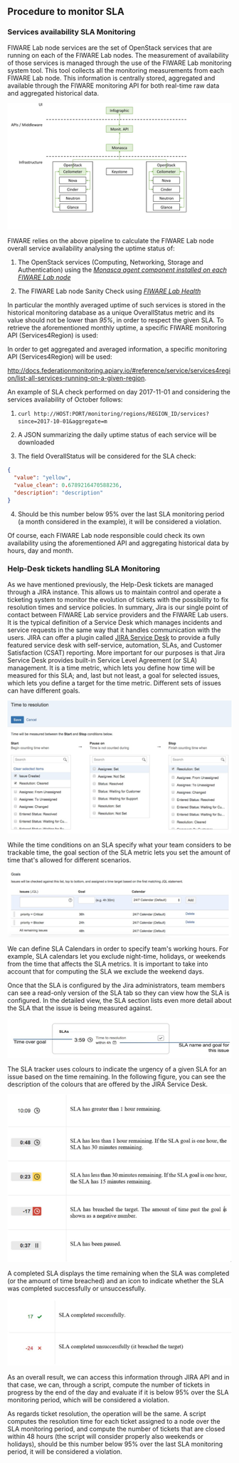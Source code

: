 ## Procedure to monitor SLA

### Services availability SLA Monitoring

FIWARE Lab node services are the set of OpenStack services that are
running on each of the FIWARE Lab nodes. The measurement of availability
of those services is managed through the use of the FIWARE Lab
monitoring system tool. This tool collects all the monitoring measurements 
from each FIWARE Lab node. This information is centrally stored, aggregated 
and available through the FIWARE monitoring API for both real-time raw data 
and aggregated historical data.

![FIWARE Lab Monitoring System](media/image24.jpg)

FIWARE relies on the above pipeline to calculate the FIWARE Lab node
overall service availability analysing the uptime status of:

1.  The OpenStack services (Computing, Networking, Storage and
    Authentication) using the [*Monasca agent component installed on
    each FIWARE Lab
    node*](https://github.com/SmartInfrastructures/ceilometer-plugin-fiware#monasca-agent)

2.  The FIWARE Lab node Sanity Check using [*FIWARE Lab
    Health*](https://fi-health.lab.fiware.org/)

In particular the monthly averaged uptime of such services is stored in
the historical monitoring database as a unique OverallStatus metric and
its value should not be lower than *95%*, in order to respect the given
SLA. To retrieve the aforementioned monthly uptime, a specific FIWARE
monitoring API (Services4Region) is used:

In order to get aggregated and averaged information, a specific
monitoring API (Services4Region) will be used:

<http://docs.federationmonitoring.apiary.io/#reference/service/services4region/list-all-services-running-on-a-given-region>.

An example of SLA check performed on day 2017-11-01 and considering the
services availability of October follows:

1.  ``curl http://HOST:PORT/monitoring/regions/REGION_ID/services?since=2017-10-01&aggregate=m``

2.  A JSON summarizing the daily uptime status of each service will be
    downloaded

3.  The field OverallStatus will be considered for the SLA check:

```json
{
  "value": "yellow",
  "value_clean": 0.6789216470588236,
  "description": "description"
}
```

4.  Should be this number below 95% over the last SLA monitoring period
    (a month considered in the example), it will be considered a
    violation.

Of course, each FIWARE Lab node responsible could check its own
availability using the aforementioned API and aggregating historical
data by hours, day and month.

### Help-Desk tickets handling SLA Monitoring

As we have mentioned previously, the Help-Desk tickets are managed
through a JIRA instance. This allows us to maintain control and operate
a ticketing system to monitor the evolution of tickets with the
possibility to fix resolution times and service policies. In summary,
Jira is our single point of contact between FIWARE Lab service providers
and the FIWARE Lab users. It is the typical definition of a Service Desk
which manages incidents and service requests in the same way that it
handles communication with the users. JIRA can offer a plugin called
[JIRA Service Desk](https://www.atlassian.com/software/jira/service-desk)
to provide a fully featured service desk with self-service, automation,
SLAs, and Customer Satisfaction (CSAT) reporting. More important for our
purposes is that Jira Service Desk provides built-in Service Level
Agreement (or SLA) management. It is a time metric, which lets you
define how time will be measured for this SLA; and, last but not least,
a goal for selected issues, which lets you define a target for the time
metric. Different sets of issues can have different goals.

![Jira time resolution](media/image25.jpg)

While the time conditions on an SLA specify what your team considers to
be trackable time, the goal section of the SLA metric lets you set the
amount of time that's allowed for different scenarios.

![Jira goal specification for issues](media/image26.jpg)

We can define SLA Calendars in order to specify team's working hours.
For example, SLA calendars let you exclude night-time, holidays, or
weekends from the time that affects the SLA metrics. It is important to
take into account that for computing the SLA we exclude the weekend
days.

Once that the SLA is configured by the Jira administrators, team members
can see a read-only version of the SLA tab so they can view how the SLA
is configured. In the detailed view, the SLA section lists even more
detail about the SLA that the issue is being measured against.

![Jira issue SLA evolution](media/image27.png)

The SLA tracker uses colours to indicate the urgency of a given SLA for
an issue based on the time remaining. In the following figure, you can
see the description of the colours that are offered by the JIRA Service
Desk.

![SLA tracker colours, urgency of a given SLA](media/image28.png)

A completed SLA displays the time remaining when the SLA was completed
(or the amount of time breached) and an icon to indicate whether the SLA
was completed successfully or unsuccessfully.

![SLA completed status](media/image29.png)

As an overall result, we can access this information through JIRA API
and in that case, we can, through a script, compute the number of
tickets in progress by the end of the day and evaluate if it is below
95% over the SLA monitoring period, which will be considered a
violation.

As regards ticket resolution, the operation will be the same. A script
computes the resolution time for each ticket assigned to a node over the
SLA monitoring period, and compute the number of tickets that are closed
within 48 hours (the script will consider properly also weekends or
holidays), should be this number below 95% over the last SLA monitoring
period, it will be considered a violation.

